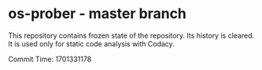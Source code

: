 # os-prober - master branch

This repository contains frozen state of the repository.
Its history is cleared. It is used only for static code
analysis with Codacy.

Commit Time: 1701331178
